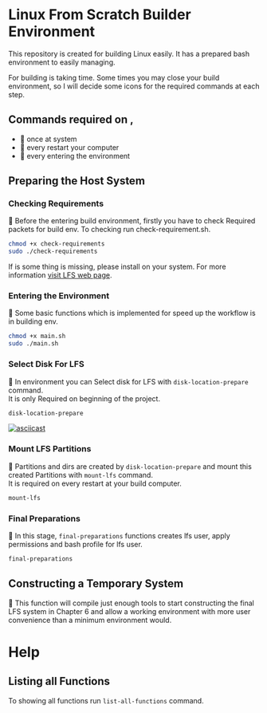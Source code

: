 # Linux From Scratch Builder Environment

This repository is created for building Linux easily.
It has a prepared bash environment to easily managing.  

For building is taking time. Some times you may close your build environment, so I will decide some icons for the required commands at each step.

## Commands required on ,
-	📕 once at system
- 📗 every restart your computer
- 📘 every entering the environment


## Preparing the Host System

### Checking Requirements
📕
Before the entering build environment, firstly you have to check Required packets for build env.
To checking run check-requirement.sh.
```bash
chmod +x check-requirements
sudo ./check-requirements
```
If is some thing is missing, please install on your system. For more information [visit LFS web page](http://www.linuxfromscratch.org/lfs/view/stable/chapter02/hostreqs.html).


### Entering the Environment
📘
Some basic functions which is implemented for speed up the workflow is in building env.
```bash
chmod +x main.sh
sudo ./main.sh
```

### Select Disk For LFS
📕
In environment you can Select disk for LFS with ```disk-location-prepare``` command.  
It is only Required on beginning of the project.
```bash
disk-location-prepare
```
[![asciicast](https://asciinema.org/a/318487.svg)](https://asciinema.org/a/318487)

### Mount LFS Partitions
📗
Partitions and dirs are created by `disk-location-prepare` and mount this created Partitions with `mount-lfs` command.  
It is required on every restart at your build computer.
```bash
mount-lfs
```

### Final Preparations
📕
In this stage, `final-preparations` functions creates lfs user, apply permissions and bash profile for lfs user.
```bash
final-preparations
```

## Constructing a Temporary System
📕
This function will compile just enough tools to start constructing the final LFS system in Chapter 6 and allow a working environment with more user convenience than a minimum environment would.


# Help

## Listing all Functions

To showing all functions run `list-all-functions` command.
